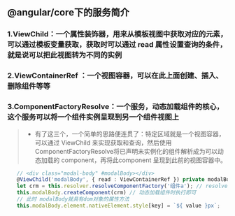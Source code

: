## @angular/core下的服务简介

### 1.ViewChild：一个属性装饰器，用来从模板视图中获取对应的元素，可以通过模板变量获取，获取时可以通过 read 属性设置查询的条件，就是说可以把此视图转为不同的实例

### 2.ViewContainerRef ：一个视图容器，可以在此上面创建、插入、删除组件等等

### 3.ComponentFactoryResolve：一个服务，动态加载组件的核心，这个服务可以将一个组件实例呈现到另一个组件视图上

 >- 有了这三个，一个简单的思路便连贯了：特定区域就是一个视图容器，可以通过 ViewChild 来实现获取和查询，然后使用ComponentFactoryResolve将已声明未实例化的组件解析成为可以动态加载的 component，再将此component 呈现到此前的视图容器中。

 ```typescript
    // <div class="modal-body" #modalBody></div>
    @ViewChild('modalBody', { read : ViewContainerRef }) private modalBody : ViewContainerRef;
    let crm = this.resolver.resolveComponentFactory('组件a'); // resolver是在构造器里面加载的 private resolver : ComponentFactoryResolver,
    this.modalBody.createComponent(crm) // 动态加载组件时执行即可
    // 此时 modalBody就具有dom对象的属性方法
    this.modalBody.element.nativeElement.style[key] = `${ value }px`;

 ```
